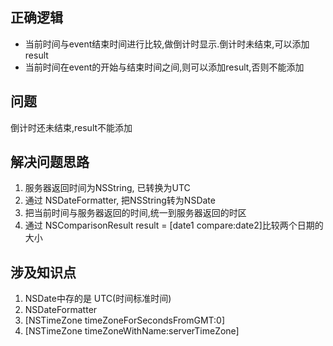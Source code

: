 ## 正确逻辑

- 当前时间与event结束时间进行比较,做倒计时显示.倒计时未结束,可以添加result
- 当前时间在event的开始与结束时间之间,则可以添加result,否则不能添加


## 问题

倒计时还未结束,result不能添加


## 解决问题思路

1. 服务器返回时间为NSString, 已转换为UTC
2. 通过 NSDateFormatter, 把NSString转为NSDate
3. 把当前时间与服务器返回的时间,统一到服务器返回的时区
4. 通过 NSComparisonResult result = [date1 compare:date2]比较两个日期的大小

## 涉及知识点

1. NSDate中存的是 UTC(时间标准时间)
2. NSDateFormatter
3. [NSTimeZone timeZoneForSecondsFromGMT:0]
4. [NSTimeZone timeZoneWithName:serverTimeZone]
